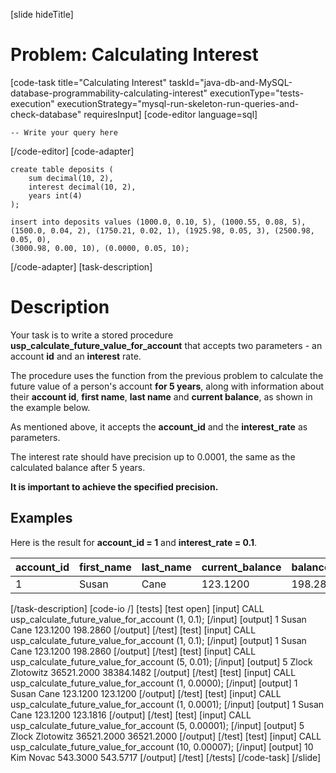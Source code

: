 [slide hideTitle]
# Problem: Calculating Interest
[code-task title="Calculating Interest" taskId="java-db-and-MySQL-database-programmability-calculating-interest" executionType="tests-execution" executionStrategy="mysql-run-skeleton-run-queries-and-check-database" requiresInput]
[code-editor language=sql]
```
-- Write your query here
```
[/code-editor]
[code-adapter]
```
create table deposits (
	sum decimal(10, 2),
	interest decimal(10, 2),
	years int(4)
);

insert into deposits values (1000.0, 0.10, 5), (1000.55, 0.08, 5), 
(1500.0, 0.04, 2), (1750.21, 0.02, 1), (1925.98, 0.05, 3), (2500.98, 0.05, 0), 
(3000.98, 0.00, 10), (0.0000, 0.05, 10);
```
[/code-adapter]
[task-description]
# Description
Your task is to write a stored procedure **usp_calculate_future_value_for_account** that accepts two parameters - an account **id** and an **interest** rate. 

The procedure uses the function from the previous problem to calculate the future value of a person's account **for 5 years**, along with information about their **account id**, **first name**, **last name** and **current balance**, as shown in the example below. 

As mentioned above, it accepts the **account_id** and the **interest_rate** as parameters. 

The interest rate should have precision up to 0.0001, the same as the calculated balance after 5 years. 

**It is important to achieve the specified precision.**

## Examples

Here is the result for **account_id = 1** and **interest_rate = 0.1**.

| **account_id** |**first_name** |**last_name** |**current_balance** |**balance_in_5_years** |
| --- | --- |--- |--- |--- |
| 1 | Susan | Cane | 123.1200 |198.2860|




[/task-description]
[code-io /]
[tests]
[test open]
[input]
CALL usp_calculate_future_value_for_account (1, 0.1);
[/input]
[output]
1
Susan
Cane
123.1200
198.2860
[/output]
[/test]
[test]
[input]
CALL usp_calculate_future_value_for_account (1, 0.1);
[/input]
[output]
1
Susan
Cane
123.1200
198.2860
[/output]
[/test]
[test]
[input]
CALL usp_calculate_future_value_for_account (5, 0.01);
[/input]
[output]
5
Zlock
Zlotowitz
36521.2000
38384.1482
[/output]
[/test]
[test]
[input]
CALL usp_calculate_future_value_for_account (1, 0.0000);
[/input]
[output]
1
Susan
Cane
123.1200
123.1200
[/output]
[/test]
[test]
[input]
CALL usp_calculate_future_value_for_account (1, 0.0001);
[/input]
[output]
1
Susan
Cane
123.1200
123.1816
[/output]
[/test]
[test]
[input]
CALL usp_calculate_future_value_for_account (5, 0.00001);
[/input]
[output]
5
Zlock
Zlotowitz
36521.2000
36521.2000
[/output]
[/test]
[test]
[input]
CALL usp_calculate_future_value_for_account (10, 0.00007);
[/input]
[output]
10
Kim
Novac
543.3000
543.5717
[/output]
[/test]
[/tests]
[/code-task]
[/slide]